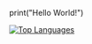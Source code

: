 print("Hello World!")

[![Top Languages](https://github-readme-stats.vercel.app/api/top-langs/?username=Slimoftheshady)](https://github.com/Slimoftheshady/github-readme-stats)
